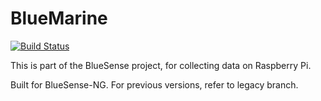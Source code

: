 # BlueMarine

[![Build Status](https://travis-ci.com/skyzh/BlueMarine.svg?branch=master)](https://travis-ci.com/skyzh/BlueMarine)

This is part of the BlueSense project, for collecting data
on Raspberry Pi.

Built for BlueSense-NG. For previous
versions, refer to legacy branch.
